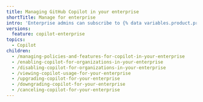 ```yaml
---
title: Managing GitHub Copilot in your enterprise
shortTitle: Manage for enterprise
intro: 'Enterprise admins can subscribe to {% data variables.product.prodname_copilot_short %}, manage {% data variables.product.prodname_copilot_short %} for organizations in the enterprise, and control {% data variables.product.prodname_copilot_short %} policies.'
versions:
  feature: copilot-enterprise
topics:
  - Copilot
children:
  - /managing-policies-and-features-for-copilot-in-your-enterprise
  - /enabling-copilot-for-organizations-in-your-enterprise
  - /disabling-copilot-for-organizations-in-your-enterprise
  - /viewing-copilot-usage-for-your-enterprise
  - /upgrading-copilot-for-your-enterprise
  - /downgrading-copilot-for-your-enterprise
  - /canceling-copilot-for-your-enterprise
---
```


